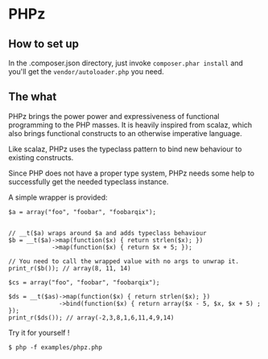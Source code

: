 PHPz
====

How to set up
-------------

In the .composer.json directory, just invoke `composer.phar install` and you'll get the `vendor/autoloader.php` you need.

The what
--------

PHPz brings the power power and expressiveness of functional programming to
the PHP masses. It is heavily inspired from scalaz, which also brings
functional constructs to an otherwise imperative language.

Like scalaz, PHPz uses the typeclass pattern to bind new behaviour to existing
constructs.

Since PHP does not have a proper type system, PHPz needs some help to
successfully get the needed typeclass instance.

A simple wrapper is provided:

    $a = array("foo", "foobar", "foobarqix");


    // __t($a) wraps around $a and adds typeclass behaviour
    $b = __t($a)->map(function($x) { return strlen($x); })
                ->map(function($x) { return $x + 5; });

    // You need to call the wrapped value with no args to unwrap it.
    print_r($b()); // array(8, 11, 14)

    $cs = array("foo", "foobar", "foobarqix");

    $ds = __t($as)->map(function($x) { return strlen($x); })
                  ->bind(function($x) { return array($x - 5, $x, $x + 5) ; });
    print_r($ds()); // array(-2,3,8,1,6,11,4,9,14)

Try it for yourself !

    $ php -f examples/phpz.php
